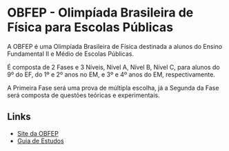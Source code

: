 # OBFEP - Olimpíada Brasileira de Física para Escolas Públicas

A OBFEP é uma Olimpíada Brasileira de Física destinada a alunos do Ensino Fundamental II e Médio de Escolas Públicas.

É composta de 2 Fases e 3 Níveis, Nível A, Nível B, Nível C, para alunos do 9º do EF, do 1º e 2º anos no EM, e 3º e 4º anos do EM, respectivamente.

A Primeira Fase será uma prova de múltipla escolha, já a Segunda da Fase será composta de questões teóricas e experimentais.

## Links

- [Site da OBFEP](http://www.sbfisica.org.br/~obfep/)
- [Guia de Estudos](http://noic.com.br/olimpiadas/fisica/fisica-para-olimpiada/)
